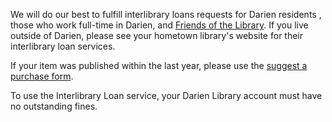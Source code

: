 <div class="row margin-bottom-10">
<div class="col-md-10 col-md-offset-1">

We will do our best to fulfill interlibrary loans requests for Darien residents , those who work full-time in Darien, and [Friends of the Library](/friends "Friends of the Library"). If you live outside of Darien, please see your hometown library's website for their interlibrary loan services.

If your item was published within the last year, please use the [suggest a purchase form](/page/suggest-purchase "Suggest a purchase form").

To use the Interlibrary Loan service, your Darien Library account must have no outstanding fines.

<script type="text/javascript" src="https://form.jotform.com/jsform/61326091394152"></script>
</div>
</div>